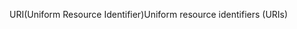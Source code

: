 <span data-ttu-id="aa868-101">URI(Uniform Resource Identifier)</span><span class="sxs-lookup"><span data-stu-id="aa868-101">Uniform resource identifiers (URIs)</span></span>